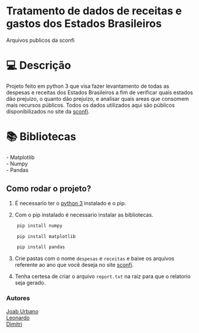 # Tratamento de dados de receitas e gastos dos Estados Brasileiros
<span>Arquivos publicos da sconfi</span>
<h1 id="usage" > 💻 Descrição </h1>

Projeto feito em python 3 que visa fazer levantamento de todas as despesas e receitas dos Estados Brasileiros a fim de verificar quais estados dão prejuizo, o quanto dão prejuizo, e analisar quais areas que consomem mais recursos públicos. Todos os dados utilizados aqui são públicos disponibilizados no site da <a href="https://siconfi.tesouro.gov.br/siconfi/index.jsf">sconfi</a>.

<h1 id="usage" > 📚 Bibliotecas </h1>
- Matplotlib<br>
- Numpy<br>
- Pandas<br>

<h2>Como rodar o projeto?</h2>

1. É necessario ter o <a href="https://www.python.org/">python 3</a> instalado e o pip.

2. Com o pip instalado é necessario instalar as bibliotecas.
```sh
    pip install numpy
```
```sh
    pip install matplotlib
```
```sh
    pip install pandas
```

3. Crie pastas com o nome ```despesas``` e ```receitas``` e baixe os arquivos referente ao ano que você deseja no site <a href="https://siconfi.tesouro.gov.br/siconfi/index.jsf">sconfi</a>.

4. Tenha certesa de criar o arquivo ```report.txt``` na raiz para que o relatorio seja gerado.

<h3>Autores</h3>
<a href="https://github.com/JoabUrbano">Joab Urbano</a><br>
<a href="https://github.com/leonardoCaceres">Leonardo</a><br>
<a href="">Dimitri</a>